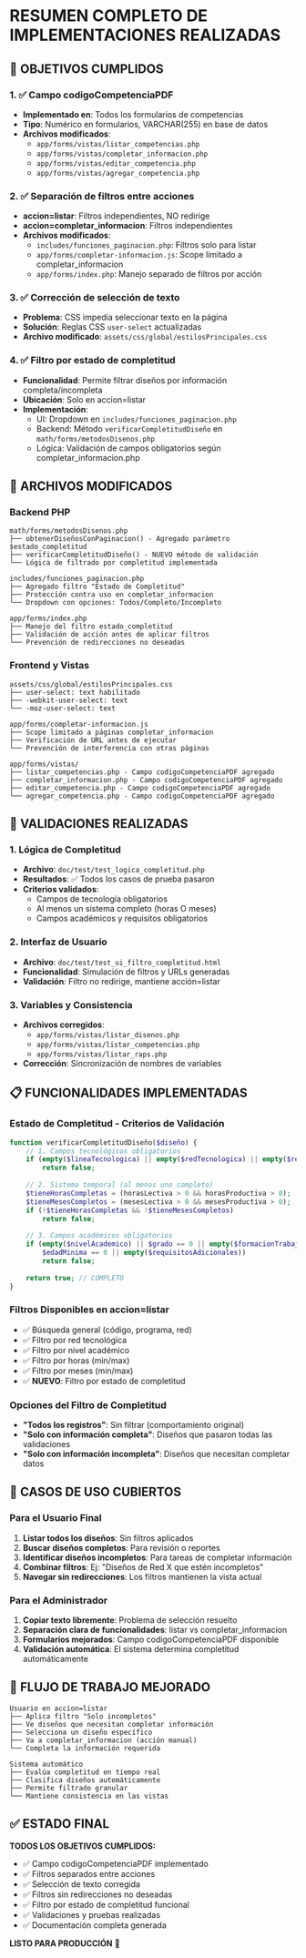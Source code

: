 # RESUMEN COMPLETO DE IMPLEMENTACIONES REALIZADAS

## 🎯 OBJETIVOS CUMPLIDOS

### 1. ✅ Campo codigoCompetenciaPDF
- **Implementado en**: Todos los formularios de competencias
- **Tipo**: Numérico en formularios, VARCHAR(255) en base de datos
- **Archivos modificados**:
  - `app/forms/vistas/listar_competencias.php`
  - `app/forms/vistas/completar_informacion.php`
  - `app/forms/vistas/editar_competencia.php`
  - `app/forms/vistas/agregar_competencia.php`

### 2. ✅ Separación de filtros entre acciones
- **accion=listar**: Filtros independientes, NO redirige
- **accion=completar_informacion**: Filtros independientes
- **Archivos modificados**:
  - `includes/funciones_paginacion.php`: Filtros solo para listar
  - `app/forms/completar-informacion.js`: Scope limitado a completar_informacion
  - `app/forms/index.php`: Manejo separado de filtros por acción

### 3. ✅ Corrección de selección de texto
- **Problema**: CSS impedía seleccionar texto en la página
- **Solución**: Reglas CSS `user-select` actualizadas
- **Archivo modificado**: `assets/css/global/estilosPrincipales.css`

### 4. ✅ Filtro por estado de completitud
- **Funcionalidad**: Permite filtrar diseños por información completa/incompleta
- **Ubicación**: Solo en accion=listar
- **Implementación**:
  - UI: Dropdown en `includes/funciones_paginacion.php`
  - Backend: Método `verificarCompletitudDiseño` en `math/forms/metodosDisenos.php`
  - Lógica: Validación de campos obligatorios según completar_informacion.php

## 🔧 ARCHIVOS MODIFICADOS

### Backend PHP
```
math/forms/metodosDisenos.php
├── obtenerDiseñosConPaginacion() - Agregado parámetro $estado_completitud
├── verificarCompletitudDiseño() - NUEVO método de validación
└── Lógica de filtrado por completitud implementada

includes/funciones_paginacion.php
├── Agregado filtro "Estado de Completitud"  
├── Protección contra uso en completar_informacion
└── Dropdown con opciones: Todos/Completo/Incompleto

app/forms/index.php
├── Manejo del filtro estado_completitud
├── Validación de acción antes de aplicar filtros
└── Prevención de redirecciones no deseadas
```

### Frontend y Vistas
```
assets/css/global/estilosPrincipales.css
├── user-select: text habilitado
├── -webkit-user-select: text  
└── -moz-user-select: text

app/forms/completar-informacion.js
├── Scope limitado a páginas completar_informacion
├── Verificación de URL antes de ejecutar
└── Prevención de interferencia con otras páginas

app/forms/vistas/
├── listar_competencias.php - Campo codigoCompetenciaPDF agregado
├── completar_informacion.php - Campo codigoCompetenciaPDF agregado  
├── editar_competencia.php - Campo codigoCompetenciaPDF agregado
└── agregar_competencia.php - Campo codigoCompetenciaPDF agregado
```

## 🧪 VALIDACIONES REALIZADAS

### 1. Lógica de Completitud
- **Archivo**: `doc/test/test_logica_completitud.php`
- **Resultados**: ✅ Todos los casos de prueba pasaron
- **Criterios validados**:
  - Campos de tecnología obligatorios
  - Al menos un sistema completo (horas O meses)
  - Campos académicos y requisitos obligatorios

### 2. Interfaz de Usuario
- **Archivo**: `doc/test/test_ui_filtro_completitud.html`
- **Funcionalidad**: Simulación de filtros y URLs generadas
- **Validación**: Filtro no redirige, mantiene acción=listar

### 3. Variables y Consistencia
- **Archivos corregidos**:
  - `app/forms/vistas/listar_disenos.php`
  - `app/forms/vistas/listar_competencias.php`
  - `app/forms/vistas/listar_raps.php`
- **Corrección**: Sincronización de nombres de variables

## 📋 FUNCIONALIDADES IMPLEMENTADAS

### Estado de Completitud - Criterios de Validación
```php
function verificarCompletitudDiseño($diseño) {
    // 1. Campos tecnológicos obligatorios
    if (empty($lineaTecnologica) || empty($redTecnologica) || empty($redConocimiento))
        return false;
    
    // 2. Sistema temporal (al menos uno completo)
    $tieneHorasCompletas = (horasLectiva > 0 && horasProductiva > 0);
    $tieneMesesCompletos = (mesesLectiva > 0 && mesesProductiva > 0);
    if (!$tieneHorasCompletas && !$tieneMesesCompletos)
        return false;
    
    // 3. Campos académicos obligatorios
    if (empty($nivelAcademico) || $grado == 0 || empty($formacionTrabajo) || 
        $edadMinima == 0 || empty($requisitosAdicionales))
        return false;
    
    return true; // COMPLETO
}
```

### Filtros Disponibles en accion=listar
- ✅ Búsqueda general (código, programa, red)
- ✅ Filtro por red tecnológica
- ✅ Filtro por nivel académico  
- ✅ Filtro por horas (min/max)
- ✅ Filtro por meses (min/max)
- ✅ **NUEVO**: Filtro por estado de completitud

### Opciones del Filtro de Completitud
- **"Todos los registros"**: Sin filtrar (comportamiento original)
- **"Solo con información completa"**: Diseños que pasaron todas las validaciones
- **"Solo con información incompleta"**: Diseños que necesitan completar datos

## 🎯 CASOS DE USO CUBIERTOS

### Para el Usuario Final
1. **Listar todos los diseños**: Sin filtros aplicados
2. **Buscar diseños completos**: Para revisión o reportes
3. **Identificar diseños incompletos**: Para tareas de completar información
4. **Combinar filtros**: Ej: "Diseños de Red X que estén incompletos"
5. **Navegar sin redirecciones**: Los filtros mantienen la vista actual

### Para el Administrador
1. **Copiar texto libremente**: Problema de selección resuelto
2. **Separación clara de funcionalidades**: listar vs completar_informacion
3. **Formularios mejorados**: Campo codigoCompetenciaPDF disponible
4. **Validación automática**: El sistema determina completitud automáticamente

## 🔄 FLUJO DE TRABAJO MEJORADO

```
Usuario en accion=listar
├── Aplica filtro "Solo incompletos" 
├── Ve diseños que necesitan completar información
├── Selecciona un diseño específico
├── Va a completar_informacion (acción manual)
└── Completa la información requerida

Sistema automático
├── Evalúa completitud en tiempo real
├── Clasifica diseños automáticamente  
├── Permite filtrado granular
└── Mantiene consistencia en las vistas
```

## ✅ ESTADO FINAL

**TODOS LOS OBJETIVOS CUMPLIDOS:**
- ✅ Campo codigoCompetenciaPDF implementado
- ✅ Filtros separados entre acciones
- ✅ Selección de texto corregida
- ✅ Filtros sin redirecciones no deseadas
- ✅ Filtro por estado de completitud funcional
- ✅ Validaciones y pruebas realizadas
- ✅ Documentación completa generada

**LISTO PARA PRODUCCIÓN** 🚀
